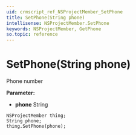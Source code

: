 ```yaml
---
uid: crmscript_ref_NSProjectMember_SetPhone
title: SetPhone(String phone)
intellisense: NSProjectMember.SetPhone
keywords: NSProjectMember, GetPhone
so.topic: reference
---
```


# SetPhone(String phone)

Phone number

**Parameter:** 
* **phone** String

```crmscript
NSProjectMember thing;
String phone;
thing.SetPhone(phone);
```

